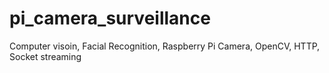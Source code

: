 # pi_camera_surveillance
Computer visoin, Facial Recognition, Raspberry Pi Camera, OpenCV, HTTP, Socket streaming
